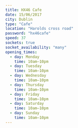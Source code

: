```yaml
---
title: HX46 Cafe
date: 15/06/2017
city: Dublin
type: "Cafe"
location: "Harolds cross road"
password: "hx46cafe"
speed: 37
sockets: true
socket_availability: "many"
opening_times:
  - day: Monday
    time: 10am–10pm
  - day: Tuesday
    time: 10am–10pm
  - day: Wednesday
    time: 10am–10pm
  - day: Thursday
    time: 10am–10pm
  - day: Friday
    time: 10am–10pm
  - day: Saturday
    time: 10am–10pm
  - day: Sunday
    time: 10am–10pm
---
```

